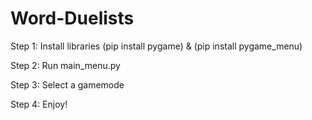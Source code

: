 # Word-Duelists

Step 1: Install libraries (pip install pygame) & (pip install pygame_menu) 

Step 2: Run main_menu.py

Step 3: Select a gamemode

Step 4: Enjoy!
